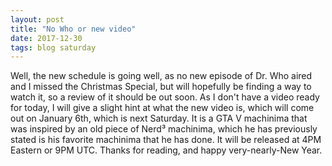 ```yaml
---
layout: post
title: "No Who or new video"
date: 2017-12-30
tags: blog saturday
---
```

Well, the new schedule is going well, as no new episode of Dr. Who aired and I missed the Christmas Special, but will hopefully be finding a way to watch it, so a review of it should be out soon.
As I don't have a video ready for today, I will give a slight hint at what the new video is, which will come out on January 6th, which is next Saturday. It is a GTA V machinima that was inspired by an old piece of Nerd³ machinima, which he has previously stated is his favorite machinima that he has done. It will be released at 4PM Eastern or 9PM UTC. Thanks for reading, and happy very-nearly-New Year.
